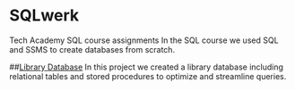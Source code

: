 # SQLwerk
Tech Academy SQL course assignments 
In the SQL course we used SQL and SSMS to create databases from scratch. 

##[Library Database](DBLibrary.sql)
In this project we created a library database including relational tables and stored procedures to optimize and streamline queries.
